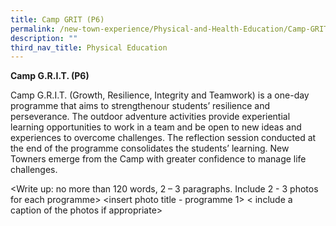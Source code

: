 ```yaml
---
title: Camp GRIT (P6)
permalink: /new-town-experience/Physical-and-Health-Education/Camp-GRIT/
description: ""
third_nav_title: Physical Education
---
```


**Camp G.R.I.T. (P6)**

Camp G.R.I.T. (Growth, Resilience, Integrity and Teamwork) is a one-day programme that  aims to strengthenour students’ resilience and perseverance. The outdoor adventure activities provide experiential learning opportunities to work in a team and be open to new ideas and experiences to overcome challenges. The reflection session conducted at the end of the programme consolidates the students’ learning.   New Towners emerge from the Camp with greater confidence to manage life challenges. 

<Write up: no more than 120 words, 2 – 3 paragraphs. Include 2 - 3 photos for each programme>
<insert photo title - programme 1>
< include a caption of the photos if appropriate>
